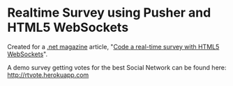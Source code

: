 # Realtime Survey using Pusher and HTML5 WebSockets

Created for a [.net magazine](http://www.netmagazine.com/) article, "[Code a real-time survey with HTML5 WebSockets](http://www.netmagazine.com/tutorials/code-real-time-survey-html5-websockets)".

A demo survey getting votes for the best Social Network can be found here:
<http://rtvote.herokuapp.com>